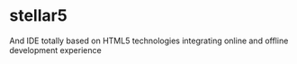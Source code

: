 stellar5
========

And IDE totally based on HTML5 technologies integrating online and offline development experience